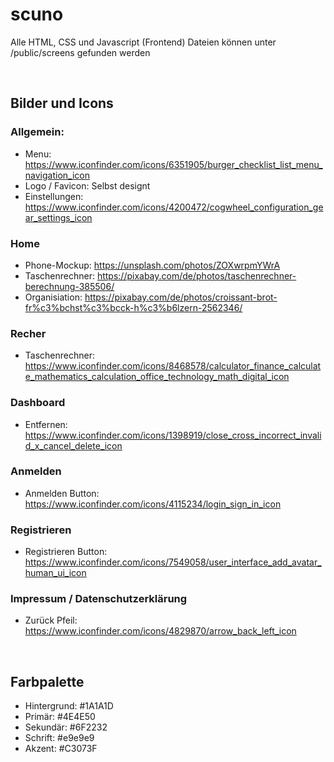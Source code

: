 # scuno
Alle HTML, CSS und Javascript (Frontend) Dateien können unter /public/screens gefunden werden

<br>

## Bilder und Icons
### Allgemein:
- Menu: https://www.iconfinder.com/icons/6351905/burger_checklist_list_menu_navigation_icon
- Logo / Favicon: Selbst designt
- Einstellungen: https://www.iconfinder.com/icons/4200472/cogwheel_configuration_gear_settings_icon

### Home
- Phone-Mockup: https://unsplash.com/photos/ZOXwrpmYWrA
- Taschenrechner: https://pixabay.com/de/photos/taschenrechner-berechnung-385506/
- Organisiation: https://pixabay.com/de/photos/croissant-brot-fr%c3%bchst%c3%bcck-h%c3%b6lzern-2562346/

### Recher 
- Taschenrechner: https://www.iconfinder.com/icons/8468578/calculator_finance_calculate_mathematics_calculation_office_technology_math_digital_icon

### Dashboard
- Entfernen: https://www.iconfinder.com/icons/1398919/close_cross_incorrect_invalid_x_cancel_delete_icon

### Anmelden
- Anmelden Button: https://www.iconfinder.com/icons/4115234/login_sign_in_icon

### Registrieren
- Registrieren Button: https://www.iconfinder.com/icons/7549058/user_interface_add_avatar_human_ui_icon

### Impressum / Datenschutzerklärung
- Zurück Pfeil: https://www.iconfinder.com/icons/4829870/arrow_back_left_icon

<br>

## Farbpalette
-   Hintergrund:  #1A1A1D
-   Primär:  #4E4E50
-   Sekundär:  #6F2232
-   Schrift:  #e9e9e9
-   Akzent:  #C3073F
